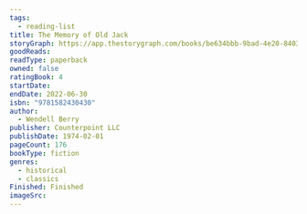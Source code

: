 ```yaml
---
tags:
  - reading-list
title: The Memory of Old Jack
storyGraph: https://app.thestorygraph.com/books/be634bbb-9bad-4e20-8403-d4b7a87fedd7
goodReads:
readType: paperback
owned: false
ratingBook: 4
startDate:
endDate: 2022-06-30
isbn: "9781582430430"
author:
  - Wendell Berry
publisher: Counterpoint LLC
publishDate: 1974-02-01
pageCount: 176
bookType: fiction
genres:
  - historical
  - classics
Finished: Finished
imageSrc:
---
```

